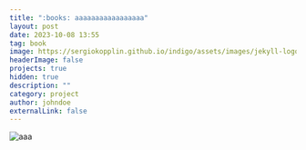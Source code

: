 ```yaml
---
title: ":books: aaaaaaaaaaaaaaaaa"
layout: post
date: 2023-10-08 13:55
tag: book
image: https://sergiokopplin.github.io/indigo/assets/images/jekyll-logo-light-solid.png
headerImage: false
projects: true
hidden: true
description: ""
category: project
author: johndoe
externalLink: false
---
```


![aaa](https://sansonyeo.github.io/mountain-book/assets/images/하루재북클럽소개.jpg)

